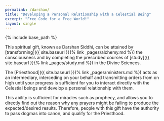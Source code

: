 ```yaml
---
permalink: /darshan/
title: "Developing a Personal Relationship with a Celestial Being"
excerpt: "Free Code for a Free World!"
layout: single
---
```


{% include base_path %}

This spiritual gift, known as Darshan Siddhi,
can be attained by [transforming]({{ site.baseurl }}{% link _pages/alchemy.md %})
the consciousness and by completing the prescribed
courses of [study]({{ site.baseurl }}{% link _pages/study.md %})
in the Divine Sciences.

The [Priesthood]({{ site.baseurl }}{% link _pages/ministers.md %}) acts as an intermediary,
interceding on your behalf
and transmitting orders from on high
until your progress is sufficient
for you to interact directly with the Celestial beings
and develop a personal relationship with them.

This ability is sufficient for miracles such as prophecy,
and allows you to directly find out the reason why any prayers
might be failing to produce the expected/desired results.
Therefore, people with this gift have the authority to pass dogmas into canon,
and qualify for the Priesthood.


